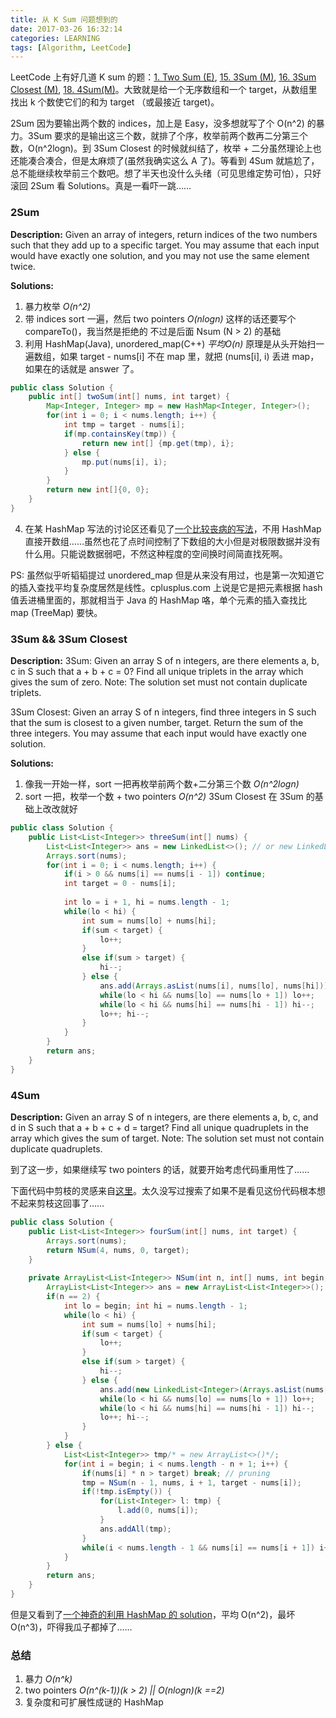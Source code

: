 ```yaml
---
title: 从 K Sum 问题想到的
date: 2017-03-26 16:32:14
categories: LEARNING
tags: [Algorithm, LeetCode]
---
```

LeetCode 上有好几道 K sum 的题：[1. Two Sum (E)](https://leetcode.com/problems/two-sum/#/description), [15. 3Sum (M)](https://leetcode.com/problems/3sum/#/description), [16. 3Sum Closest (M)](https://leetcode.com/problems/3sum-closest/), [18. 4Sum(M)](https://leetcode.com/problems/4sum/#/description)。大致就是给一个无序数组和一个 target，从数组里找出 k 个数使它们的和为 target （或最接近 target)。

<!--more-->
2Sum 因为要输出两个数的 indices，加上是 Easy，没多想就写了个 O(n^2) 的暴力。3Sum 要求的是输出这三个数，就排了个序，枚举前两个数再二分第三个数，O(n^2logn)。到 3Sum Closest 的时候就纠结了，枚举 + 二分虽然理论上也还能凑合凑合，但是太麻烦了(虽然我确实这么 A 了)。等看到 4Sum 就尴尬了，总不能继续枚举前三个数吧。想了半天也没什么头绪（可见思维定势可怕），只好滚回 2Sum 看 Solutions。真是一看吓一跳……

### 2Sum
**Description:**
Given an array of integers, return indices of the two numbers such that they add up to a specific target.
You may assume that each input would have exactly one solution, and you may not use the same element twice.

**Solutions:**
1. 暴力枚举 *O(n^2)*
2. 带 indices sort 一遍，然后 two pointers *O(nlogn)*
   这样的话还要写个 compareTo()，我当然是拒绝的
   不过是后面 Nsum (N > 2) 的基础
3. 利用 HashMap(Java), unordered_map(C++) *平均O(n)*
   原理是从头开始扫一遍数组，如果 target - nums[i] 不在 map 里，就把 (nums[i], i) 丢进 map，如果在的话就是 answer 了。
```Java
public class Solution {
    public int[] twoSum(int[] nums, int target) {
        Map<Integer, Integer> mp = new HashMap<Integer, Integer>();
        for(int i = 0; i < nums.length; i++) {
            int tmp = target - nums[i];
            if(mp.containsKey(tmp)) {
                return new int[] {mp.get(tmp), i};
            } else {
                mp.put(nums[i], i);
            }
        }
        return new int[]{0, 0};
    }
}
```
4. 在某 HashMap 写法的讨论区还看见了[一个比较丧病的写法](https://discuss.leetcode.com/topic/2447/accepted-java-o-n-solution/31)，不用 HashMap 直接开数组……虽然也花了点时间控制了下数组的大小但是对极限数据并没有什么用。只能说数据弱吧，不然这种程度的空间换时间简直找死啊。

PS: 虽然似乎听韬韬提过 unordered_map 但是从来没有用过，也是第一次知道它的插入查找平均复杂度居然是线性。cplusplus.com 上说是它是把元素根据 hash 值丢进桶里面的，那就相当于 Java 的 HashMap 咯，单个元素的插入查找比 map (TreeMap) 要快。

### 3Sum && 3Sum Closest
**Description:**
3Sum:
Given an array S of n integers, are there elements a, b, c in S such that a + b + c = 0? Find all unique triplets in the array which gives the sum of zero.
Note: The solution set must not contain duplicate triplets.

3Sum Closest:
Given an array S of n integers, find three integers in S such that the sum is closest to a given number, target. Return the sum of the three integers. You may assume that each input would have exactly one solution.

**Solutions:**
1. 像我一开始一样，sort 一把再枚举前两个数+二分第三个数 *O(n^2logn)*
2. sort 一把，枚举一个数 + two pointers *O(n^2)*
   3Sum Closest 在 3Sum 的基础上改改就好

```Java
public class Solution {
    public List<List<Integer>> threeSum(int[] nums) {
        List<List<Integer>> ans = new LinkedList<>(); // or new LinkedList<List<Integer>() 
        Arrays.sort(nums);
        for(int i = 0; i < nums.length; i++) {
            if(i > 0 && nums[i] == nums[i - 1]) continue;
            int target = 0 - nums[i];
            
            int lo = i + 1, hi = nums.length - 1;
            while(lo < hi) {
                int sum = nums[lo] + nums[hi];
                if(sum < target) {
                    lo++;
                }
                else if(sum > target) {
                    hi--;
                } else {
                    ans.add(Arrays.asList(nums[i], nums[lo], nums[hi]));
                    while(lo < hi && nums[lo] == nums[lo + 1]) lo++;
                    while(lo < hi && nums[hi] == nums[hi - 1]) hi--;
                    lo++; hi--;
                }
            }
        }
        return ans;
    }
}
```

### 4Sum
**Description:**
Given an array S of n integers, are there elements a, b, c, and d in S such that a + b + c + d = target? Find all unique quadruplets in the array which gives the sum of target.
Note: The solution set must not contain duplicate quadruplets.

到了这一步，如果继续写 two pointers 的话，就要开始考虑代码重用性了……

下面代码中剪枝的灵感来自[这里](https://discuss.leetcode.com/topic/22705/python-140ms-beats-100-and-works-for-n-sum-n-2)。太久没写过搜索了如果不是看见这份代码根本想不起来剪枝这回事了……
```Java
public class Solution {
    public List<List<Integer>> fourSum(int[] nums, int target) {
        Arrays.sort(nums);
        return NSum(4, nums, 0, target);
    }
    
    private ArrayList<List<Integer>> NSum(int n, int[] nums, int begin, int target) {
        ArrayList<List<Integer>> ans = new ArrayList<List<Integer>>();
        if(n == 2) {
            int lo = begin; int hi = nums.length - 1;
            while(lo < hi) {
                int sum = nums[lo] + nums[hi];
                if(sum < target) {
                    lo++;
                }
                else if(sum > target) {
                    hi--;
                } else {
                    ans.add(new LinkedList<Integer>(Arrays.asList(nums[lo], nums[hi])));
                    while(lo < hi && nums[lo] == nums[lo + 1]) lo++;
                    while(lo < hi && nums[hi] == nums[hi - 1]) hi--;
                    lo++; hi--;
                }
            }
        } else {
            List<List<Integer>> tmp/* = new ArrayList<>()*/;
            for(int i = begin; i < nums.length - n + 1; i++) {
                if(nums[i] * n > target) break; // pruning
                tmp = NSum(n - 1, nums, i + 1, target - nums[i]);
                if(!tmp.isEmpty()) {
                    for(List<Integer> l: tmp) {
                        l.add(0, nums[i]);
                    }
                    ans.addAll(tmp);
                }
                while(i < nums.length - 1 && nums[i] == nums[i + 1]) i++;
            }
        }
        return ans;
    }
}
```
但是又看到了[一个神奇的利用 HashMap 的 solution](https://discuss.leetcode.com/topic/12893/on-average-o-n-2-and-worst-case-o-n-3-java-solution-by-reducing-4sum-to-2sum)，平均 O(n^2)，最坏 O(n^3)，吓得我瓜子都掉了……

### 总结
1. 暴力 *O(n^k)*
2. two pointers *O(n^(k-1))(k > 2) || O(nlogn)(k ==2)*
3. 复杂度和可扩展性成谜的 HashMap 
